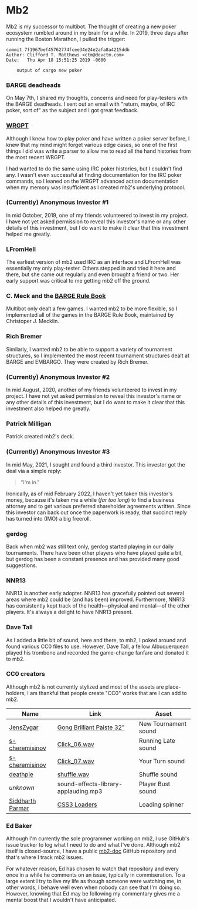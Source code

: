# Mb2

Mb2 is my successor to multibot. The thought of creating a new poker ecosystem
rumbled around in my brain for a while. In 2019, three days after running
the Boston Marathon, I pulled the trigger:
```
commit 7f1967bef45762774fcee34e24e2afa8a4215ddb
Author: Clifford T. Matthews <ctm@devctm.com>
Date:   Thu Apr 18 15:51:25 2019 -0600

    output of cargo new poker
```

### BARGE deadheads

On May 7th, I shared my thoughts, concerns and need for play-testers
with the BARGE deadheads. I sent out an email with "return, maybe, of
IRC poker, sort of" as the subject and I got great feedback.

### [WRGPT](http://wrgpt.org/)

Although I knew how to play poker and have written a poker server
before, I knew that my mind might forget various edge cases, so one of
the first things I did was write a parser to allow me to read all the
hand histories from the most recent WRGPT.

I had wanted to do the same using IRC poker histories, but I couldn't
find any.  I wasn't even successful at finding documentation for the
IRC poker commands, so I leaned on the WRGPT advanced action documentation
when my memory was insufficient as I created mb2's underlying protocol.

### (Currently) Anonymous Investor #1

In mid October, 2019, one of my friends volunteered to invest in my
project.  I have not yet asked permission to reveal this investor's
name or any other details of this investment, but I do want to make it
clear that this investment helped me greatly.

### LFromHell

The earliest version of mb2 used IRC as an interface and LFromHell was
essentially my only play-tester.  Others stepped in and tried it here and
there, but she came out regularly and even brought a friend or two.  Her
early support was critical to me getting mb2 off the ground.

### C. Meck and the [BARGE Rule Book](https://www.ceemeck.org/BARGERuleBook2021/)

Multibot only dealt a few games. I wanted mb2 to be more flexible, so
I implemented all of the games in the BARGE Rule Book, maintained by
Christoper J. Mecklin.

### Rich Bremer

Similarly, I wanted mb2 to be able to support a variety of tournament
structures, so I implemented the most recent tournament structures
dealt at BARGE and EMBARGO. They were created by Rich Bremer.

### (Currently) Anonymous Investor #2

In mid August, 2020, another of my friends volunteered to invest in my
project.  I have not yet asked permission to reveal this investor's
name or any other details of this investment, but I do want to make it
clear that this investment also helped me greatly.

### Patrick Milligan

Patrick created mb2's deck.

### (Currently) Anonymous Investor #3

In mid May, 2021, I sought and found a third investor. This investor
got the deal via a simple reply:

> "I'm in."

Ironically, as of mid February 2022, I haven't yet taken this
investor's money, because it's taken me a while (_far too long_) to
find a business attorney and to get various preferred shareholder
agreements written.  Since this investor can back out once the
paperwork is ready, that succinct reply has turned into (IMO) a big
freeroll.

### gerdog

Back when mb2 was still text only, gerdog started playing in our daily
tournaments. There have been other players who have played quite a
bit, but gerdog has been a constant presence and has provided many
good suggestions.

### NNR13

NNR13 is another early adopter. NNR13 has gracefully pointed out
several areas where mb2 could be (and has been) improved.  Furthermore,
NNR13 has consistently kept track of the health&mdash;physical
and mental&mdash;of the other players. It's always a delight to have
NNR13 present.

### Dave Tall

As I added a little bit of sound, here and there, to mb2, I poked
around and found various CC0 files to use. However, Dave Tall, a
fellow Albuquerquean played his trombone and recorded the game-change
fanfare and donated it to mb2.

### CC0 creators

Although mb2 is not currently stylized and most of the assets are
place-holders, I am thankful that people create "CC0" works that are I
can add to mb2.


|Name|Link|Asset|
|----|----|-----|
|[JensZygar](https://freesound.org/people/JensZygar/)|[Gong Brilliant Paiste 32"](https://freesound.org/people/JensZygar/sounds/486629/)|New Tournament sound|
|[s-cheremisinov](https://freesound.org/people/s-cheremisinov/)|[Click_06.wav](https://freesound.org/people/s-cheremisinov/sounds/401084/)|Running Late sound|
|[s-cheremisinov](https://freesound.org/people/s-cheremisinov/)|[Click_07.wav](https://freesound.org/people/s-cheremisinov/sounds/401085/)|Your Turn sound|
|[deathpie](https://freesound.org/people/deathpie/)|[shuffle.wav](https://freesound.org/people/deathpie/sounds/19245/)|Shuffle sound|
|_unknown_|sound-effects-library-applauding.mp3|Player Bust sound|
|[Siddharth Parmar](https://github.com/Siddharth11)|[CSS3 Loaders](https://codepen.io/Siddharth11/pen/xbGrpG)|Loading spinner|

### Ed Baker

Although I'm currently the sole programmer working on mb2, I use
GitHub's issue tracker to log what I need to do and what I've done.
Although mb2 itself is closed-source, I have a public
[mb2-doc](https://github.com/ctm/mb2-doc) GitHub repository and that's
where I track mb2 issues.

For whatever reason, Ed has chosen to watch that repository and every
once in a while he comments on an issue, typically in commiseration.
To a large extent I try to live my life as though someone were
watching me, in other words, I behave well even when nobody can see
that I'm doing so. However, knowing that Ed may be following my
commentary gives me a mental boost that I wouldn't have anticipated.

